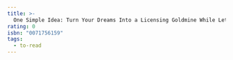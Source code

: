 ```yaml
---
title: >-
  One Simple Idea: Turn Your Dreams Into a Licensing Goldmine While Letting Others Do the Work
rating: 0
isbn: "0071756159"
tags:
  - to-read
---
```


